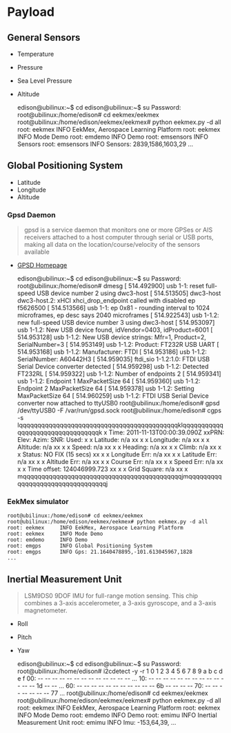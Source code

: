 # Payload

## General Sensors

  - Temperature
  - Pressure
  - Sea Level Pressure
  - Altitude


    edison@ubilinux:~$ cd
    edison@ubilinux:~$ su
    Password: 
    root@ubilinux:/home/edison# cd eekmex/eekmex
    root@ubilinux:/home/edison/eekmex/eekmex# python eekmex.py -d all
    root: eekmex     INFO EekMex, Aerospace Learning Platform
    root: eekmex     INFO Mode Demo
    root: emdemo     INFO Demo
    root: emsensors  INFO Sensors
    root: emsensors  INFO Sensors: 2839,1586,1603,29
    ...

## Global Positioning System

  - Latitude
  - Longitude
  - Altitude

### Gpsd Daemon

> gpsd is a service daemon that monitors one or more GPSes or AIS receivers attached to a host computer through serial or USB ports, making all data on the location/course/velocity of the sensors available

- [GPSD Homepage](http://www.catb.org/gpsd/)


    edison@ubilinux:~$ cd
    edison@ubilinux:~$ su
    Password: 
    root@ubilinux:/home/edison# dmesg
    [  514.492900] usb 1-1: reset full-speed USB device number 2 using dwc3-host
    [  514.513505] dwc3-host dwc3-host.2: xHCI xhci_drop_endpoint called with disabled ep f5626500
    [  514.513566] usb 1-1: ep 0x81 - rounding interval to 1024 microframes, ep desc says 2040 microframes
    [  514.922543] usb 1-1.2: new full-speed USB device number 3 using dwc3-host
    [  514.953097] usb 1-1.2: New USB device found, idVendor=0403, idProduct=6001
    [  514.953128] usb 1-1.2: New USB device strings: Mfr=1, Product=2, SerialNumber=3
    [  514.953149] usb 1-1.2: Product: FT232R USB UART
    [  514.953168] usb 1-1.2: Manufacturer: FTDI
    [  514.953186] usb 1-1.2: SerialNumber: A60442H3
    [  514.959035] ftdi_sio 1-1.2:1.0: FTDI USB Serial Device converter detected
    [  514.959298] usb 1-1.2: Detected FT232RL
    [  514.959322] usb 1-1.2: Number of endpoints 2
    [  514.959341] usb 1-1.2: Endpoint 1 MaxPacketSize 64
    [  514.959360] usb 1-1.2: Endpoint 2 MaxPacketSize 64
    [  514.959378] usb 1-1.2: Setting MaxPacketSize 64
    [  514.960259] usb 1-1.2: FTDI USB Serial Device converter now attached to ttyUSB0
    root@ubilinux:/home/edison# gpsd /dev/ttyUSB0 -F /var/run/gpsd.sock
    root@ubilinux:/home/edison# cgps -s
    lqqqqqqqqqqqqqqqqqqqqqqqqqqqqqqqqqqqqqqqqqqqklqqqqqqqqqqqqqqqqqqqqqqqqqqqqqqqqqk
    x    Time:       2011-11-13T00:00:39.090Z   xxPRN:   Elev:  Azim:  SNR:  Used: x
    x    Latitude:   n/a                        xx                                 x
    x    Longitude:  n/a                        xx                                 x
    x    Altitude:   n/a                        xx                                 x
    x    Speed:      n/a                        xx                                 x
    x    Heading:    n/a                        xx                                 x
    x    Climb:      n/a                        xx                                 x
    x    Status:     NO FIX (15 secs)           xx                                 x
    x    Longitude Err:   n/a                   xx                                 x
    x    Latitude Err:    n/a                   xx                                 x
    x    Altitude Err:    n/a                   xx                                 x
    x    Course Err:      n/a                   xx                                 x
    x    Speed Err:       n/a                   xx                                 x
    x    Time offset:     124046999.723         xx                                 x
    x    Grid Square:     n/a                   xx                                 x
    mqqqqqqqqqqqqqqqqqqqqqqqqqqqqqqqqqqqqqqqqqqqjmqqqqqqqqqqqqqqqqqqqqqqqqqqqqqqqqqj

### EekMex simulator

    root@ubilinux:/home/edison# cd eekmex/eekmex
    root@ubilinux:/home/edison/eekmex/eekmex# python eekmex.py -d all
    root: eekmex     INFO EekMex, Aerospace Learning Platform
    root: eekmex     INFO Mode Demo
    root: emdemo     INFO Demo
    root: emgps      INFO Global Positioning System
    root: emgps      INFO Gps: 21.1640478895,-101.613045967,1828
    ...

## Inertial Measurement Unit

> LSM9DS0 9DOF IMU for full-range motion sensing. This chip combines a 3-axis accelerometer, a 3-axis gyroscope, and a 3-axis magnetometer.

- Roll
- Pitch
- Yaw

    edison@ubilinux:~$ cd
    edison@ubilinux:~$ su
    Password: 
    root@ubilinux:/home/edison# i2cdetect -y -r 1
     0  1  2  3  4  5  6  7  8  9  a  b  c  d  e  f
    00:          -- -- -- -- -- -- -- -- -- -- -- -- -- 
    ...
    10: -- -- -- -- -- -- -- -- -- -- -- -- -- 1d -- -- 
    ...
    60: -- -- -- -- -- -- -- -- -- -- -- 6b -- -- -- -- 
    70: -- -- -- -- -- -- -- 77
    ...
    root@ubilinux:/home/edison# cd eekmex/eekmex
    root@ubilinux:/home/edison/eekmex/eekmex# python eekmex.py -d all
    root: eekmex     INFO EekMex, Aerospace Learning Platform
    root: eekmex     INFO Mode Demo
    root: emdemo     INFO Demo
    root: emimu      INFO Inertial Measurement Unit
    root: emimu      INFO Imu: -153,64,39,
    ...
